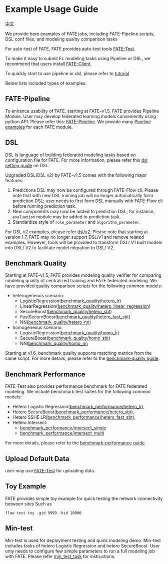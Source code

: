 # Example Usage Guide
[中文](README.zh.md)

We provide here examples of FATE jobs, including FATE-Pipeline scripts,
DSL conf files, and modeling quality comparison tasks

For auto-test of FATE, FATE provides auto-test tools [FATE-Test](../doc/api/fate_test.md).

To make it easy to submit FL modeling tasks using Pipeline or DSL, we recommend that users install 
[FATE-Client](../doc/api/fate_client/pipeline.md).

To quickly start to use pipeline or dsl,
please refer to [tutorial](../doc/tutorial/README.md)


Below lists included types of examples.

## FATE-Pipeline

To enhance usability of FATE, starting at FATE-v1.5, FATE provides 
Pipeline Module. User may develop federated learning models conveniently using python API.
Please refer this: [FATE-Pipeline](../doc/api/fate_client/pipeline.md). We provide many [Pipeline
examples](./pipeline) for each FATE module.

## DSL
DSL is language of building federated modeling tasks based on configuration file for FATE.
For more information, please refer this
[dsl setting guide](../doc/tutorial/dsl_conf/dsl_conf_v2_setting_guide.md) on DSL.

Upgraded DSL(DSL v2) by FATE-v1.5 comes with the following major
features:

1.  Predictions DSL may now be configured through FATE-Flow cli. Please
    note that with new DSL training job will no longer automatically
    form prediction DSL; user needs to first form DSL manually with
    FATE-Flow cli before running prediction task.
2.  New components may now be added to prediction DSL; for instance,
    `evaluation` module may be added to prediction task.
3.  Standardize style of `role_parameter` and `algorithm_parameter`.

For DSL v2 examples, please refer [dsl/v2](./dsl/v2). Please note that starting
at version 1.7, FATE may no longer support DSL/v1 and remove related examples. 
However, tools will be provided to transform DSL/ V1 built models into DSL/ V2 to facilitate model migration to DSL/ V2.  


## Benchmark Quality

Starting at FATE-v1.5, FATE provides modeling quality verifier for
comparing modeling quality of centralized training and FATE federated
modeling. We have provided quality comparison scripts for
the following common models:

- heterogeneous scenario:
    - LogisticRegression([benchmark\_quality/hetero\_lr](./benchmark_quality/hetero_lr))
    - LinearRegression([benchmark\_quality/hetero\_linear_regression](./benchmark_quality/hetero_linear_regression))
    - SecureBoost([benchmark\_quality/hetero\_sbt](./benchmark_quality/hetero_sbt))
    - FastSecureBoost([benchmark\_quality/hetero\_fast\_sbt](./benchmark_quality/hetero_fast_sbt))
    - NN([benchmark\_quality/hetero\_nn](./benchmark_quality/hetero_nn))
- homogeneous scenario:
    - LogisticRegression([benchmark\_quality/homo\_lr](./benchmark_quality/homo_lr))
    - SecureBoost([benchmark\_quality/homo\_sbt](./benchmark_quality/homo_sbt))
    - NN([benchmark\_quality/homo\_nn](./benchmark_quality/homo_nn)

Starting at v1.6, benchmark quality supports matching metrics from the
same script. For more details, please refer to the
[benchmark-quality guide](../doc/api/fate_test.md#benchmark-quality).


## Benchmark Performance

FATE-Test also provides performance benchmark for FATE federated
modeling. We include benchmark test suites for the following common models:

  - Hetero Logistic Regression([benchmark\_performance/hetero\_lr](./benchmark_performance/hetero_lr)),
  - Hetero SecureBoost([benchmark\_performance/hetero\_sbt](./benchmark_performance/hetero_sbt)),
  - Hetero SSHE LR([benchmark\_performance/hetero\_fast\_sbt](./benchmark_performance/hetero_sshe_lr)),
  - Hetero Intersect:
    - [benchmark\_performance/intersect_single](./benchmark_performance/intersect_single)
    - [benchmark\_performance/intersect_multi](./benchmark_performance/intersect_multi)
  
For more details, please refer to the
[benchmark-performance guide](../doc/api/fate_test.md#benchmark-performance).


## Upload Default Data
user may use [FATE-Test](../doc/api/fate_test.md#data) for uploading data.

## Toy Example

FATE provides simple toy example for quick testing the network connectivity between sites
Such as 
```
flow test toy -gid 9999 -hid 10000
```

## Min-test

Min-test is used for deployment testing and quick modeling demo.
Min-test includes tasks of hetero Logistic Regression and hetero
SecureBoost. User only needs to configure few simple parameters to run a
full modeling job with FATE. Please refer
[min\_test\_task](./min_test_task/README.rst) for instructions.
